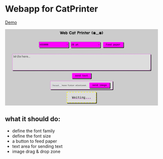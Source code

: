 # Webapp for CatPrinter

[Demo](https://renaudgweb.github.io/CatPrinter_WebApp)

![Cat-Printer App screenshot](docs/screenshot.png)

## what it should do:

- define the font family
- define the font size
- a button to feed paper
- text area for sending text
- image drag & drop zone
